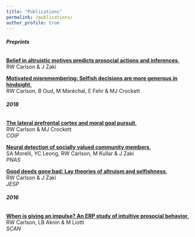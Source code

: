 ```yaml
---
title: "Publications"
permalink: /publications/
author_profile: true
---
```

###### __Preprints__  
  
 [**Belief in altruistic motives predicts prosocial actions and inferences**.](https://carlsonrw.github.io/_pages/belief_altMotives.pdf)  
 RW Carlson & J Zaki  
  
[**Motivated misremembering: Selfish decisions are more generous in hindsight**.](https://www.researchgate.net/profile/Ryan_Carlson4/publication/330574904_Motivated_misremembering_selfish_decisions_are_more_generous_in_hindsight/links/5c4c87a9458515a4c7424ba6/Motivated-misremembering-selfish-decisions-are-more-generous-in-hindsight.pdf)  
RW Carlson, B Oud, M Maréchal, E Fehr & MJ Crockett  

###### __2018__  
 
[**The lateral prefrontal cortex and moral goal pursuit**.](https://static1.squarespace.com/static/538ca3ade4b090f9ef331978/t/5bc8db67e5e5f0da97432b84/1539890024330/1-s2.0-S2352250X18300034-main.pdf)  
RW Carlson & MJ Crockett  
*COIP* 

[**Neural detection of socially valued community members**.](http://ssnl.stanford.edu/sites/default/files/pdf/Morelli%20et%20al_in%20press_PNAS.pdf?width=85%&height=85%&iframe=true)  
SA Morelli, YC Leong, RW Carlson, M Kullar & J Zaki  
*PNAS*
 
[**Good deeds gone bad: Lay theories of altruism and selfishness**.](http://ssnl.stanford.edu/sites/default/files/pdf/carlsonZaki_layTheories_inpress_0.pdf?width=85%&height=85%&iframe=true)  
RW Carlson & J Zaki  
*JESP*

###### __2016__  
  
[**When is giving an impulse? An ERP study of intuitive prosocial behavior**.](https://academic.oup.com/scan/article/11/7/1121/1753464)  
RW Carlson, LB Aknin & M Liotti  
*SCAN* 








